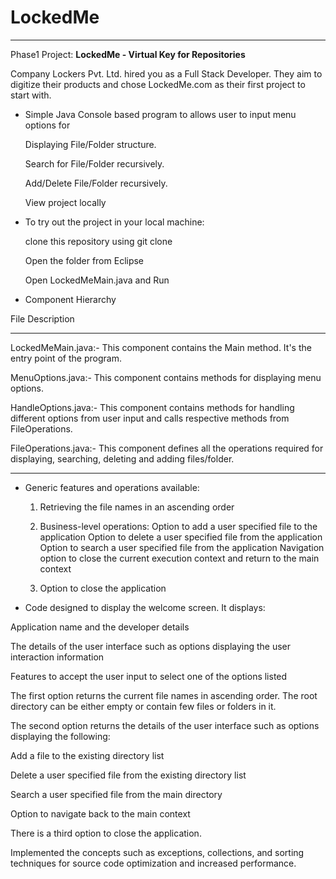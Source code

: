 # LockedMe
________________________________________________________
Phase1 Project: **LockedMe - Virtual Key for Repositories**

Company Lockers Pvt. Ltd. hired you as a Full Stack Developer. They aim to digitize their products and chose LockedMe.com as their first project to start with.

* Simple Java Console based program to allows user to input menu options for

   Displaying File/Folder structure.

   Search for File/Folder recursively.

   Add/Delete File/Folder recursively.

   View project locally

* To try out the project in your local machine:

   clone this repository using git clone

   Open the folder from Eclipse

   Open LockedMeMain.java and Run

* Component Hierarchy

File	                                                                      Description
_________________________________________________________________________________________________________________________________________________________
LockedMeMain.java:-  This component contains the Main method. It's the entry point of the program.

MenuOptions.java:-   This component contains methods for displaying menu options.

HandleOptions.java:- This component contains methods for handling different options from user input and calls respective methods from FileOperations.

FileOperations.java:- This component defines all the operations required for displaying, searching, deleting and adding files/folder.
__________________________________________________________________________________________________________________________________________________________

* Generic features and operations available: 

  1)  Retrieving the file names in an ascending order

  2)  Business-level operations:
        Option to add a user specified file to the application
        Option to delete a user specified file from the application
        Option to search a user specified file from the application
        Navigation option to close the current execution context and return to the main context

  3)  Option to close the application
  
* Code designed to display the welcome screen. It displays:

Application name and the developer details

The details of the user interface such as options displaying the user interaction information

Features to accept the user input to select one of the options listed

The first option returns the current file names in ascending order. The root directory can be either empty or contain few files or folders in it.

The second option returns the details of the user interface such as options displaying the following:

Add a file to the existing directory list

Delete a user specified file from the existing directory list

Search a user specified file from the main directory

Option to navigate back to the main context

There is a third option to close the application.

Implemented the concepts such as exceptions, collections, and sorting techniques for source code optimization and increased performance.
